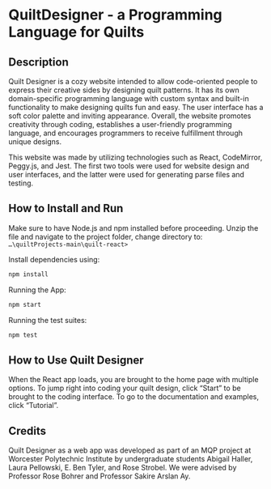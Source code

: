 # QuiltDesigner - a Programming Language for Quilts

## Description
Quilt Designer is a cozy website intended to allow code-oriented people to express their creative sides by designing quilt patterns. It has its own domain-specific programming language with custom syntax and built-in functionality to make designing quilts fun and easy. The user interface has a soft color palette and inviting appearance. Overall, the website promotes creativity through coding, establishes a user-friendly programming language, and encourages programmers to receive fulfillment through unique designs. 

This website was made by utilizing technologies such as React, CodeMirror, Peggy.js, and Jest. The first two tools were used for website design and user interfaces, and the latter were used for generating parse files and testing.


## How to Install and Run
Make sure to have Node.js and npm installed before proceeding.
Unzip the file and navigate to the project folder, change directory to:  
`…\quiltProjects-main\quilt-react>`  

Install dependencies using:   
```javascript 
npm install
```

Running the App:  
```javascript
npm start
```

Running the test suites:
```javascript
npm test
```

## How to Use Quilt Designer
When the React app loads, you are brought to the home page with multiple options. To jump right into coding your quilt design, click “Start” to be brought to the coding interface. To go to the documentation and examples, click “Tutorial”.

## Credits
Quilt Designer as a web app was developed as part of an MQP project at Worcester Polytechnic Institute by undergraduate students Abigail Haller, Laura Pellowski, E. Ben Tyler, and Rose Strobel. We were advised by Professor Rose Bohrer and Professor Sakire Arslan Ay.


